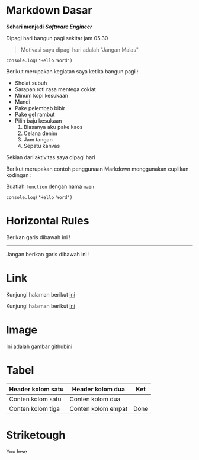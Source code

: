 # Markdown Dasar

**Sehari menjadi** ***Software Engineer***

Dipagi hari bangun pagi sekitar jam 05.30

>Motivasi saya dipagi hari adalah "Jangan Malas"

    console.log('Hello Word')

Berikut merupakan kegiatan saya ketika bangun pagi :

- Sholat subuh
- Sarapan roti rasa mentega coklat
- Minum kopi kesukaan
- Mandi
- Pake pelembab bibir
- Pake gel rambut
- Pilih baju kesukaan
    1. Biasanya aku pake kaos 
    2. Celana denim
    3. Jam tangan
    4. Sepatu kanvas

Sekian dari aktivitas saya dipagi hari

Berikut merupakan contoh penggunaan Markdown menggunakan cuplikan kodingan :

Buatlah `function` dengan nama `main`

    console.log('Hello Word')

# Horizontal Rules

Berikan garis dibawah ini !

***

Jangan berikan garis dibawah ini !

# Link

Kunjungi halaman berikut [ini](https://www.google.com)

Kunjungi halaman berikut [ini](https://course.refactory.id/ "Kalau mau belajar koding")

# Image

Ini adalah gambar github[ini](https://github.githubassets.com/images/modules/logos_page/Octocat.png)


# Tabel

| Header kolom satu | Header kolom dua | Ket   
| --- | --- | --- |
| Conten kolom satu | Conten kolom dua |
| Conten kolom tiga | Conten kolom empat | Done |

# Striketough

You ~~lose~~